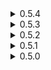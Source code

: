 <details>
<summary>0.5.4 </summary>

* Fixed error on start up if BetterUI was not present.
* Implemented item displays for Sniper and Rocket.
* Chronoshift
	* "Fixed" compatability issue with NetworkedTimedBuffs
		* _Technically the issue is fixed from NetworkedTimedBuffs side, but since I got the bug report might as well put it here._
* Sorcerer's Pills
	* Added information about what it corrupts to pickup text.
* Updated dependencies.
</details>
<details>
<summary>0.5.3 </summary>

* Adrenaline Core
	* Fixed errors and UI disappearing when using RiskUI
		* _Currently the UI portion of the item just disables itself when it can't find some things that RiskUI removes. I might add actual UI with appropriate style to support RiskUI, but for now, we just disable the leveling bar. It also opens another can of worms of supporting each UI that comes out (which I doubt more will happen but still) and I really don't wanna do that. In the meantime, you can check you current Adrenaline level by looking at the color of the item display's glow._
	* Fixed an issue when disabling UI in RiskOfOptions didn't actually disable it.
</details>
<details>
<summary>0.5.2 </summary>

* Adrenaline Core
	* New item.
* New console command "give_item_ai"
	* It can be used to give AI team items when either Artifact of Evolution is enabled or if players are in Void Fields. Won't work otherwise.
* Skull of Impending Doom
	* DamageType now also inculdes DoT.
* Atma's Impaler
	* BetterUI now shows actual bonus damage from the item instead of percent value.
</details>
<details>
<summary>0.5.1 </summary>

* Pizza Box
	* Tier replaced with Lunar
		* _After some thinking and suggestions, I decided to move Pizza Box into Lunar tier from Legendary. Simply put, the item is way too playstyle changing to be red, unless you deliberately want to play with it, finding it inside Stage 4 chest can lead to frustration, if you pick it up it can end your run and if you don't you just wasted gold on something that you can't even pick up. It doesn't suit Lunar tier stylistically, maybe something for later_.
	* Removed unneeded after parry grace buff, replaced it with in-game invincibility.
* Added item displays for Miner, Enforcer, Nemforcer and Paladin.
</details>
<details>
<summary>0.5.0 </summary>

* Initial release
</details>
